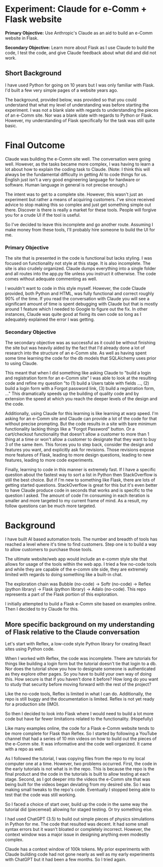 
# Experiment: Claude for e-Comm + Flask website
**Primary Objective:** Use Anthropic's Claude as an aid to build an e-Comm website in Flask. 

**Secondary Objective:** Learn more about Flask as I use Claude to build the code, I test the code, and give Claude feedback about what did and did not work.
## Short Background
I have used Python for going on 10 years but I was only familiar with Flask. I'd built a few very simple pages of a website years ago.

The background, provided below, was provided so that you could understand that what my level of understanding was before starting the experiment. I was not a blank slate with regards to understanding the pieces of an e-Comm site. Nor was a blank slate with regards to Python or Flask. However, my understanding of Flask specifically for the task was still quite basic.

# Final Outcome
Claude was building the e-Comm site well. The conversation were going well. However, as the tasks became more complex, I was having to learn a lot about how to explain the coding task to Claude. (Note: I think this will always be the fundamental difficulty in getting AI to code things for us. English just isn't a very good engineering language for hardware or software. Human language in general is not precise enough.)

The intent was to get to a complete site. However, this wasn't just an experiment but rather a means of acquiring customers. I've since received advice to stop making this so complex and just get something simple out there. Discover is there is really a market for these tools. People will forgive you for a crude UI if the tool is useful.

So I've decided to leave this incomplete and go another route. Assuming I make money from these tools, I'll probably hire someone to build the UI for me.
### Primary Objective
The site that is presented in the code is functional but lacks styling. I was focused on functionality not style at this stage. It is also incomplete. The site is also crudely organized. Claude dumps everything into a single folder and all routes into the app.py file unless you instruct it otherwise. The code comes without adequate commenting as well.

I wouldn't want to code in this style myself. However, the code Claude provided, both Python and HTML, was fully functional and correct roughly 90% of the time. If you read the conversation with Claude you will see a significant amount of time is spent debugging with Claude but that is mostly around 1 feature which I needed to Google to figure out the fix. In other instances, Claude was quite good at fixing its own code so long as I adequately explained the error I was getting.
### Secondary Objective
The secondary objective was as successful as it could be without finishing the site but was heavily aided by the fact that I'd already done a lot of research into the structure of an e-Comm site. As well as having spent some time learning the code for the db models that SQLAlchemy uses prior to using Claude.

This meant that when I did something like asking Claude to "build a login and registration form for an e-Comm site" I was able to look at the resulting code and refine my question "to (1) build a Users table with fields ..., (2) build a login form with a Forgot password link, (3) build a registration form, ..." This dramatically speeds up the building of quality code and by extension the speed at which you reach the deeper levels of the design and the code.

Additionally, using Claude for this learning is like learning at warp speed. I'm asking for an e-Comm site and Claude can provide a lot of the code for that without precise prompting. But the code results in a site with bare minimum functionality lacking things like a "Forgot Password" button. Or a cart/checkout functionality that doesn't allow a customer to more than 1 thing at a time or won't allow a customer to designate that they want to buy 3 of the same item. This forces you to step back, consider the design and features you want, and explicitly ask for revisions. Those revisions expose more features of Flask, leading to more design questions, leading to new features, leading to more code experiments.

Finally, learning to code in this manner is extremely fast. If I have a specific question about the fastest way to sort a list in Python then StackOverflow is still the best choice. But if I'm new to something like Flask, there are lots of getting started questions. StackOverflow is great for this but it's even better to have Claude produce code in seconds that works and is specific to the question I asked. The amount of code I'm consuming in each iteration is smaller and more targeted to my current frame of mind. As a result, my follow questions can be much more targeted.
# Background
I have built AI based automation tools. The number and breadth of tools has reached a level where it's time to find customers. Step one is to build a way to allow customers to purchase those tools.

The ultimate website/web app would include an e-comm style site that allows for usage of the tools within the web app. I tried a few no-code tools and while they are capable of the e-comm site side, they are extremely limited with regards to doing something like a built-in chat.

The exploration chain was Bubble (no-code) -> Softr (no-code) -> Reflex (python library) -> Flask (python library) -> Adalo (no-code). This repo represents a part of the Flask portion of this exploration.

I initially attempted to build a Flask e-Comm site based on examples online. Then I decided to try Claude for this.

## More specific background on my understanding of Flask relative to the Claude conversation
Let's start with Reflex, a low-code style Python library for creating React sites using Python code.

When I worked with Reflex, the code was incomplete. There are tutorials for things like building a login form but the tutorial doesn't tie that login to a db. Nor does the tutorial show you how to designate someone is authenticated as they explore other pages. So you have to build your own way of doing this. How secure is that if you haven't done it before? How long do you want to study that security before moving forward with the rest of the project?

Like the no-code tools, Reflex is limited in what I can do. Additionally, the repo is still buggy and the documentation is limited. Reflex is not yet ready for a production site (IMO).

So then I decided to look into Flask where I would need to build a lot more code but have far fewer limitations related to the functionality. (Hopefully)

Like many examples online, the code for a Flask e-Comm website tends to be more complete for Flask than Reflex. So I started by following a YouTube channel that had a series of 10 min videos on how to build out the pieces of the e-Comm site. It was informative and the code well organized. It came with a repo as well.

As I followed the tutorial, I was copying files from the repo to my local computer one at a time. However, two problems occurred. First, the code in the early tutorials is not what is in the repo. This is because the repo is the final product and the code in the tutorials is built to allow testing at each stage. Second, as I got deeper into the videos the e-Comm site that was being built for the videos began deviating from my desired site. So I was making small tweaks to the repo's code. Eventually I stopped being able to test that the code was still working.

So I faced a choice of start over, build up the code in the same way the tutorial did (piecemeal) allowing for staged testing. Or try something else.

I had used ChatGPT (3.5) to build out simple pieces of physics simulations in Python for me. The code that resulted was decent. It had some small syntax errors but it wasn't bloated or completely incorrect. However, the context window was a major issue in designing anything even modestly complex.

Claude has a context window of 100k tokens. My prior experiments with Claude building code had not gone nearly as well as my early experiments with ChatGPT but it had been a few months. So I tried again.

